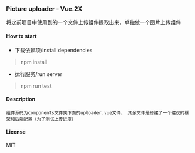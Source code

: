 ### Picture uploader - Vue.2X
将之前项目中使用到的一个文件上传组件提取出来，单独做一个图片上传组件

#### How to start
* 下载依赖项/install dependencies
> npm install

* 运行服务/run server
> npm run test

#### Description
	组件源码为components文件夹下面的uploader.vue文件， 其余文件是搭建了一个建议的框架和后端配置（为了测试上传进度）

#### License
MIT

